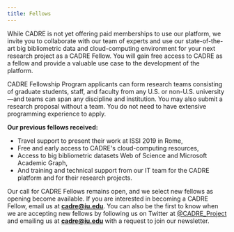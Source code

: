 ```yaml
---
title: Fellows
---
```


While CADRE is not yet offering paid memberships to use our platform, we invite you to collaborate with our team of experts and use our state-of-the-art big bibliometric data and cloud-computing environment for your next research project as a CADRE Fellow. You will gain free access to CADRE as a fellow and provide a valuable use case to the development of the platform.

CADRE Fellowship Program applicants can form research teams consisting of graduate students, staff, and faculty from any U.S. or non-U.S. university—and teams can span any discipline and institution. You may also submit a research proposal without a team. You do not need to have extensive programming experience to apply.

**Our previous fellows received:** 
* Travel support to present their work at ISSI 2019 in Rome,
* Free and early access to CADRE's cloud-computing resources,
* Access to big bibliometric datasets Web of Science and Microsoft Academic Graph,
* And training and technical support from our IT team for the CADRE platform and for their research projects.

Our call for CADRE Fellows remains open, and we select new fellows as opening become available. If you are interested in becoming a CADRE Fellow, email us at **cadre@iu.edu**. You can also be the first to know when we are accepting new fellows by following us on Twitter at [@CADRE_Project](https://twitter.com/CADRE_Project) and emailing us at **cadre@iu.edu** with a request to join our newsletter.